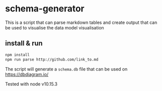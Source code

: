 # schema-generator
This is a script that can parse markdown tables and create output that can be used to visualise the data model visualisation

## install & run
```bash
npm install
npm run parse http://github.com/link_to.md
```

The script will generate a ```schema.db``` file that can be used on https://dbdiagram.io/

Tested with node v10.15.3
